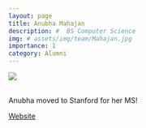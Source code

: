 ```yaml
---
layout: page
title: Anubha Mahajan
description: #  BS Computer Science
img: # assets/img/team/Mahajan.jpg
importance: 1
category: Alumni
---
```


<div class="profile mb-3"> 
<img src="/assets/img/team/Mahajan.jpg" class="img-fluid z-depth-1 rounded"/>
</div>
<br>

Anubha moved to Stanford for her MS!

[Website](https://amahajan68.github.io/academic_cv/)
